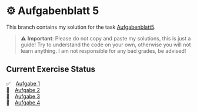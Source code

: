# ⚙️  Aufgabenblatt 5
This branch contains my solution for the task [Aufgabenblatt5](https://tuwel.tuwien.ac.at/mod/resource/view.php?id=879031).

> :warning: **Important**: Please do not copy and paste my solutions, this is just a guide! Try to understand the code on your own, otherwise you will not learn anything. I am not responsible for any bad grades, be advised!


## Current Exercise Status
✅ ⠀[Aufgabe 1](https://tuwel.tuwien.ac.at/mod/resource/view.php?id=879031)</br>
🚧 ⠀[Aufgabe 2](https://tuwel.tuwien.ac.at/mod/resource/view.php?id=879031)</br>
🚧 ⠀[Aufgabe 3](https://tuwel.tuwien.ac.at/mod/resource/view.php?id=879031)</br>
🚧 ⠀[Aufgabe 4](https://tuwel.tuwien.ac.at/mod/resource/view.php?id=879031)</br>